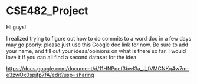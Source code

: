 # CSE482_Project

Hi guys!

I realized trying to figure out how to do commits to a word doc in a few days may go poorly: please just use this Google doc link for now. Be sure to add your name, and fill out your ideas/opinions on what is there so far. I would love it if you can all find a second dataset for the idea.

https://docs.google.com/document/d/11HNPpcf3bwl3a_J_fVMCNKq4w7m-e3zwOx0spjfp7fA/edit?usp=sharing
